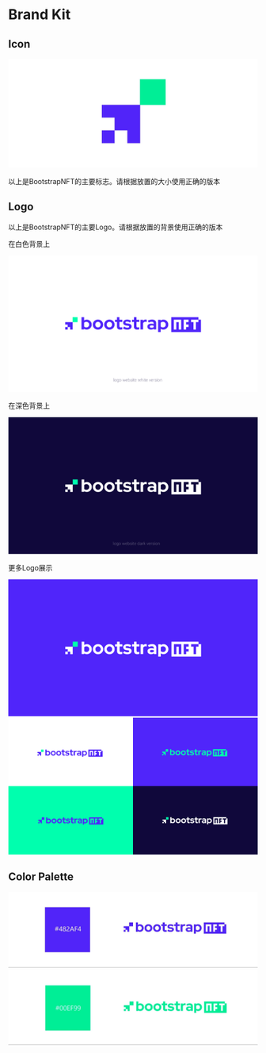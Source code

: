 # Brand Kit

## Icon

![](../asset/31.jpeg)

以上是BootstrapNFT的主要标志。请根据放置的大小使用正确的版本

## Logo

以上是BootstrapNFT的主要Logo。请根据放置的背景使用正确的版本

在白色背景上

![](../asset/32.png)


在深色背景上

![](../asset/33.png)

更多Logo展示

![](../asset/34.png)
![](../asset/35.png)

## Color Palette
![](../asset/36.jpeg)
![](../asset/37.jpeg)

